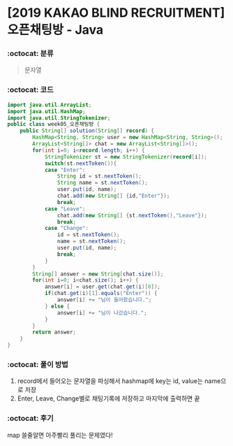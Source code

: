 # [2019 KAKAO BLIND RECRUITMENT] 오픈채팅방 - Java

###  :octocat: 분류

> 문자열

### :octocat: 코드

```java
import java.util.ArrayList;
import java.util.HashMap;
import java.util.StringTokenizer;
public class week05_오픈채팅방 {
	public String[] solution(String[] record) {
        HashMap<String, String> user = new HashMap<String, String>();
        ArrayList<String[]> chat = new ArrayList<String[]>();
        for(int i=0; i<record.length; i++) {
        	StringTokenizer st = new StringTokenizer(record[i]);
        	switch(st.nextToken()){
        	case "Enter":
        		String id = st.nextToken();
        		String name = st.nextToken();
        		user.put(id, name);
        		chat.add(new String[] {id,"Enter"});
        		break;
        	case "Leave":
        		chat.add(new String[] {st.nextToken(),"Leave"});
        		break;
        	case "Change":
        		id = st.nextToken();
        		name = st.nextToken();
        		user.put(id, name);
        		break;
        	}
        }
        String[] answer = new String[chat.size()];
        for(int i=0; i<chat.size(); i++) {
        	answer[i] = user.get(chat.get(i)[0]);
        	if(chat.get(i)[1].equals("Enter")) {
        		answer[i] += "님이 들어왔습니다.";
        	} else {
        		answer[i] += "님이 나갔습니다.";
        	}
        }
        return answer;
    }
}
```

### :octocat: 풀이 방법

1. record에서 들어오는 문자열을 파싱해서 hashmap에 key는 id, value는 name으로 저장
2. Enter, Leave, Change별로 채팅기록에 저장하고 마지막에 출력하면 끝

### :octocat: 후기

map 쓸줄알면 아주빨리 풀리는 문제였다!
